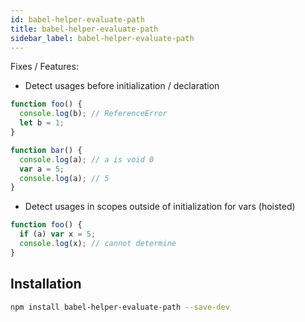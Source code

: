 ```yaml
---
id: babel-helper-evaluate-path
title: babel-helper-evaluate-path
sidebar_label: babel-helper-evaluate-path
---
```


Fixes / Features:

+ Detect usages before initialization / declaration

```js title="JavaScript"
function foo() {
  console.log(b); // ReferenceError
  let b = 1;
}

function bar() {
  console.log(a); // a is void 0
  var a = 5;
  console.log(a); // 5
}
```

+ Detect usages in scopes outside of initialization for vars (hoisted)

```js title="JavaScript"
function foo() {
  if (a) var x = 5;
  console.log(x); // cannot determine
}
```

## Installation

```sh title="Shell"
npm install babel-helper-evaluate-path --save-dev
```

